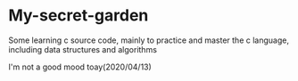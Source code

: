 # My-secret-garden
Some learning c source code, mainly to practice and master the c language, including data structures and algorithms


I'm not a good mood toay(2020/04/13)
